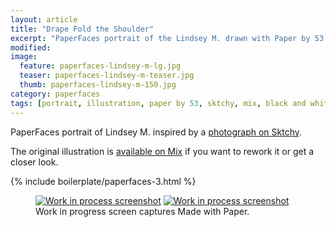 ```yaml
---
layout: article
title: "Drape Fold the Shoulder"
excerpt: "PaperFaces portrait of the Lindsey M. drawn with Paper by 53 on an iPad."
modified: 
image: 
  feature: paperfaces-lindsey-m-lg.jpg
  teaser: paperfaces-lindsey-m-teaser.jpg
  thumb: paperfaces-lindsey-m-150.jpg
category: paperfaces
tags: [portrait, illustration, paper by 53, sktchy, mix, black and white]
---
```


PaperFaces portrait of Lindsey M. inspired by a [photograph on Sktchy](http://sktchy.com/Tnu9X).

The original illustration is [available on Mix](https://mix.fiftythree.com/11098-Michael-Rose/1726955) if you want to rework it or get a closer look.

{% include boilerplate/paperfaces-3.html %}

<figure class="half">
  <a href="{{ site.url }}/images/paperfaces-lindsey-m-process-1-lg.jpg"><img src="{{ site.url }}/images/paperfaces-lindsey-m-process-1-600.jpg" alt="Work in process screenshot"></a>
  <a href="{{ site.url }}/images/paperfaces-lindsey-m-process-2-lg.jpg"><img src="{{ site.url }}/images/paperfaces-lindsey-m-process-2-600.jpg" alt="Work in process screenshot"></a>
  <figcaption>Work in progress screen captures Made with Paper.</figcaption>
</figure>
